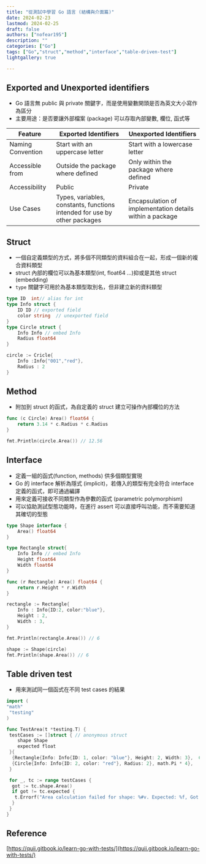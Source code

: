 ```yaml
---
title: "從測試中學習 Go 語言 (結構與介面篇)"
date: 2024-02-23
lastmod: 2024-02-25
draft: false
authors: ["nofear195"]
description: ""
categories: ["Go"]
tags: ["Go","struct","method","interface","table-driven-test"]
lightgallery: true

---
```




<!--more-->

## Exported and Unexported identifiers

- Go 語言無 public 與 private 關鍵字，而是使用變數開頭是否為英文大小寫作為區分
- 主要用途：是否要讓外部檔案 (package) 可以存取內部變數, 欄位, 函式等

| Feature                 | Exported Identifiers                  | Unexported Identifiers                 |
|-------------------------|---------------------------------------|----------------------------------------|
| Naming Convention       | Start with an uppercase letter        | Start with a lowercase letter          |
| Accessible from        | Outside the package where defined     | Only within the package where defined  |
| Accessibility          | Public                                | Private                                |
| Use Cases              | Types, variables, constants, functions intended for use by other packages | Encapsulation of implementation details within a package |

## Struct

- 一個自定義類型的方式，將多個不同類型的資料組合在一起，形成一個新的複合資料類型
- struct 內部的欄位可以為基本類型(int, float64 ...)抑或是其他 struct (embedding)
- `type` 關鍵字可用於為基本類型取別名，但非建立新的資料類型

```go
type ID  int// alias for int
type Info struct {
    ID ID // exported field
    color string  // unexported field
}
type Circle struct {
    Info Info // embed Info
    Radius float64
}

circle := Cricle{
    Info :Info{"001","red"},
    Radius : 2
}
```

## Method

- 附加到 struct 的函式，為自定義的 struct 建立可操作內部欄位的方法

```go
func (c Circle) Area() float64 {
    return 3.14 * c.Radius * c.Radius
}

fmt.Println(circle.Area()) // 12.56

```

## Interface

- 定義一組的函式(function, methods) 供多個類型實現
- Go 的 interface 解析為隱式 (implicit)，若傳入的類型有完全符合 interface 定義的函式，即可通過編譯
- 用來定義可接收不同類型作為參數的函式 (parametric polymorphism)
- 可以協助測試型態功能時，在進行 assert 可以直接呼叫功能，而不需要知道其確切的型態

```go
type Shape interface {
    Area() float64
}

type Rectangle struct{
    Info Info // embed Info
    Height float64
    Width float64
}

func (r Rectangle) Area() float64 {
    return r.Height * r.Width
}

rectangle := Rectangle{
    Info : Info{ID:2, color:"blue"},
    Height : 2,
    Width : 3,
}

fmt.Println(rectangle.Area()) // 6

shape := Shape(circle)
fmt.Println(shape.Area()) // 6

```

## Table driven test

- 用來測試同一個函式在不同 test cases 的結果

```go
import (
"math"
 "testing"
)

func TestArea(t *testing.T) {
 testCases := []struct { // anonymous struct
    shape Shape
    expected float
 }{
  {Rectangle{Info: Info{ID: 1, color: "blue"}, Height: 2, Width: 3},  6},
  {Circle{Info: Info{ID: 2, color: "red"}, Radius: 2}, math.Pi * 4},
 }

 for _, tc := range testCases {
  got := tc.shape.Area()
  if got != tc.expected {
   t.Errorf("Area calculation failed for shape: %#v. Expected: %f, Got: %f", tc.shape, tc.expected, got)
  }
 }
}

```

## Reference

[https://quii.gitbook.io/learn-go-with-tests/](https://quii.gitbook.io/learn-go-with-tests/)